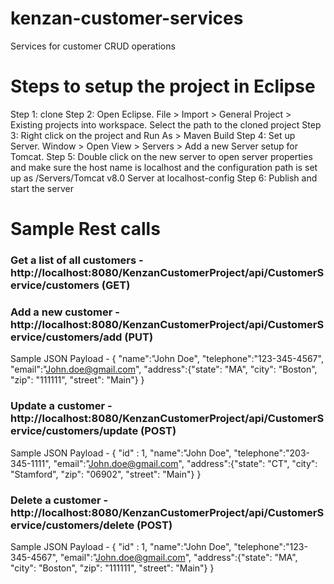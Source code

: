 # kenzan-customer-services
Services for customer CRUD operations

# Steps to setup the project in Eclipse
Step 1: clone 
Step 2: Open Eclipse.  File > Import > General Project > Existing projects into workspace. Select the path to the cloned project
Step 3: Right click on the project and Run As > Maven Build
Step 4: Set up Server. Window > Open View > Servers > Add a new Server setup for Tomcat.
Step 5: Double click on the new server to open server properties and make sure the host name is localhost and the 
configuration path is set up as /Servers/Tomcat v8.0 Server at localhost-config
Step 6: Publish and start the server

# Sample Rest calls

### Get a list of all customers - http://localhost:8080/KenzanCustomerProject/api/CustomerService/customers (GET)

### Add a new customer - http://localhost:8080/KenzanCustomerProject/api/CustomerService/customers/add (PUT)
Sample JSON Payload -
{
    "name":"John Doe",
    "telephone":"123-345-4567",
    "email":"John.doe@gmail.com",
    "address":{"state": "MA", "city": "Boston", "zip": "111111", "street": "Main"}
}

### Update a customer - http://localhost:8080/KenzanCustomerProject/api/CustomerService/customers/update (POST)
Sample JSON Payload -
{
    "id" : 1,
    "name":"John Doe",
    "telephone":"203-345-1111",
    "email":"John.doe@gmail.com",
    "address":{"state": "CT", "city": "Stamford", "zip": "06902", "street": "Main"}
}

### Delete a customer - http://localhost:8080/KenzanCustomerProject/api/CustomerService/customers/delete (POST)
Sample JSON Payload -
{
    "id" : 1,
    "name":"John Doe",
    "telephone":"123-345-4567",
    "email":"John.doe@gmail.com",
    "address":{"state": "MA", "city": "Boston", "zip": "111111", "street": "Main"}
}


